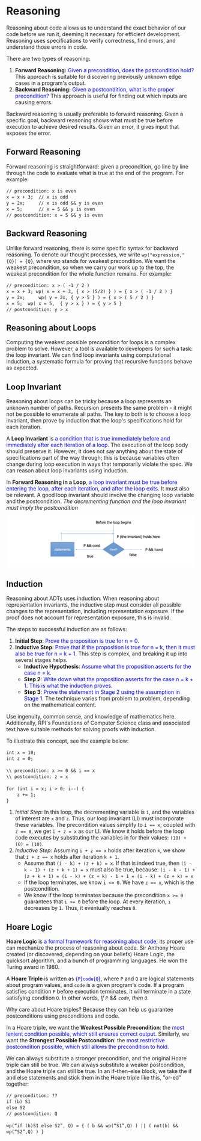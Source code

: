 # Reasoning
Reasoning about code allows us to understand the exact behavior of our code before we run it, deeming it necessary for efficient development.  Reasoning uses specifications to verify correctness, find errors, and understand those errors in code.

There are two types of reasoning:

1. **Forward Reasoning:** <span style="color:blue;">Given a precondition, does the postcondition hold?</span>  This approach is suitable for discovering previously unknown edge cases in a program's output.
2. **Backward Reasoning:** <span style="color:blue;">Given a postcondition, what is the proper precondition?</span>  This approach is useful for finding out which inputs are causing errors.

Backward reasoning is usually preferable to forward reasoning.  Given a specific goal, backward reasoning shows what must be true before execution to achieve desired results.  Given an error, it gives input that exposes the error.

## Forward Reasoning

Forward reasoning is straightforward: given a precondition, go line by line through the code to evaluate what is true at the end of the program.  For example:

    // precondition: x is even
    x = x + 3;  // x is odd
    y = 2x;     // x is odd && y is even
    x = 5;      // x = 5 && y is even
    // postcondition: x = 5 && y is even


## Backward Reasoning

Unlike forward reasoning, there is some specific syntax for backward reasoning.  To denote our thought processes, we write `wp("expression," {Q}) = {Q}`, where wp stands for weakest precondition.  We want the weakest precondition, so when we carry our work up to the top, the weakest precondition for the whole function remains.  For example:

    // precondition: x > ( -1 / 2 )
    x = x + 3; wp( x = x + 3, { x > (5/2) } ) = { x > ( -1 / 2 ) }
    y = 2x;     wp( y = 2x, { y > 5 } ) = { x > ( 5 / 2 ) }
    x = 5;  wp( x = 5,  { y > x } ) = { y > 5 }
    // postcondition: y > x


## Reasoning about Loops

Computing the weakest possible precondition for loops is a complex problem to solve.  However, a tool is available to developers for such a task: the loop invariant.  We can find loop invariants using computational induction, a systematic formula for proving that recursive functions behave as expected.

## Loop Invariant

Reasoning about loops can be tricky because a loop represents an unknown number of paths.  Recursion presents the same problem - it might not be possible to enumerate all paths.  The key to both is to choose a loop invariant, then prove by induction that the loop's specifications hold for each iteration.

A **Loop Invariant** is <span style="color:blue;">a condition that is true immediately before and immediately after each iteration of a loop</span>.  The execution of the loop body should preserve it.  However, it does not say anything about the state of specifications part of the way through; this is because variables often change during loop execution in ways that temporarily violate the spec.  We can reason about loop invariants using induction.

In **Forward Reasoning in a Loop**, <span style="color:blue;">a loop invariant must be true before entering the loop, after each iteration, and after the loop exits</span>.  It must also be relevant.  A good loop invariant should involve the changing loop variable and the postcondition.  *The decrementing function and the loop invariant must imply the postcondition*

![](images\freasoning_loop.png)

## Induction

Reasoning about ADTs uses induction.  When reasoning about representation invariants, the inductive step must consider all possible changes to the representation, including representation exposure.  If the proof does not account for representation exposure, this is invalid.

The steps to successful induction are as follows:

1. **Initial Step**: <span style="color:blue;">Prove the proposition is true for n = 0</span>.
2. **Inductive Step**: <span style="color:blue;">Prove that if the proposition is true for n = k, then it must also be true for n = k + 1</span>.  This step is complex, and breaking it up into several stages helps.
    - **Inductive Hypothesis**: <span style="color:blue;">Assume what the proposition asserts for the case n = k</span>.
    - **Step 2**: <span style="color:blue;">Write down what the proposition asserts for the case n = k + 1.  This is what the induction proves</span>.
    - **Step 3**: <span style="color:blue;">Prove the statement in Stage 2 using the assumption in Stage 1</span>.  The technique varies from problem to problem, depending on the mathematical content.

Use ingenuity, common sense, and knowledge of mathematics here.  Additionally, RPI's Foundations of Computer Science class and associated text have suitable methods for solving proofs with induction.

To illustrate this concept, see the example below:

    int x = 10;
    int z = 0;

    \\ precondition: x >= 0 && i == x
    \\ postcondition: z = x
    
    for (int i = x; i > 0; i--) {
        z += 1;
    }

1. *Initial Step*: In this loop, the decrementing variable is `i`, and the variables of interest are `x` and `z`.  Thus, our loop invariant (LI) must incorporate these variables.  The precondition values simplify to `i == x`; coupled with `z == 0`, we get `i + z = x` as our LI.  We know it holds before the loop code executes by substituting the variables in for their values: `(10) + (0) = (10)`.
2. *Inductive Step*: Assuming `i + z == x` holds after iteration `k`, we show that `i + z == x` holds after iteration `k + 1`.  
    - Assume that `(i - k) + (z + k) = x`.  If that is indeed true, then `(i - k - 1) + (z + k + 1) = x` must also be true, because: ``(i - k - 1) + (z + k + 1) = (i - k) + (z + k) - 1 + 1 = (i - k) + (z + k) = x``
    - If the loop terminates, we know `i <= 0`.  We have `z == x`, which is the postcondition.
    - We know if the loop terminates because the precondition `x >= 0` guarantees that `i >= 0` before the loop.  At every iteration, `i` decreases by `1`.  Thus, it eventually reaches `0`.

## Hoare Logic

**Hoare Logic** is <span style="color:blue;">a formal framework for reasoning about code</span>; its proper use can mechanize the process of reasoning about code.  Sir Anthony Hoare created (or discovered, depending on your beliefs) Hoare Logic, the quicksort algorithm, and a bunch of programming languages.  He won the Turing award in 1980.

A **Hoare Triple** is written as <span style="color:blue;">{`P`}`code`{`Q`}</span>, where `P` and `Q` are logical statements about program values, and `code` is a given program's code.  If a program satisfies condition `P` before execution terminates, it will terminate in a state satisfying condition `Q`.  In other words, *If `P` && `code`, then `Q`*.

Why care about Hoare triples?  Because they can help us guarantee postconditions using preconditions and code.

In a Hoare triple, we want the **Weakest Possible Precondition**: the <span style="color:blue;">most lenient condition possible, which still ensures correct output</span>.  Similarly, we want the **Strongest Possible Postcondition**: the <span style="color:blue;">most restrictive postcondition possible, which still allows the precondition to hold</span>.

We can always substitute a stronger precondition, and the original Hoare triple can still be true.  We can always substitute a weaker postcondition, and the Hoare triple can still be true.  In an if-then-else block, we take the if and else statements and stick them in the Hoare triple like this, "or-ed" together:

    // precondition: ??
    if (b) S1
    else S2
    // postcondition: Q
    
    wp(“if (b)S1 else S2”, Q) = { ( b && wp(“S1”,Q) ) || ( not(b) && wp(“S2”,Q) ) }